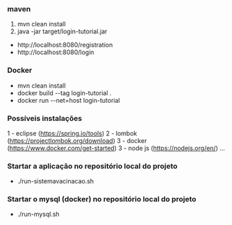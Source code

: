 ### maven

1. mvn clean install
2. java -jar target/login-tutorial.jar

- http://localhost:8080/registration
- http://localhost:8080/login

### Docker
- mvn clean install
- docker build --tag login-tutorial .
- docker run --net=host login-tutorial 

### Possíveis instalações
1 - eclipse (https://spring.io/tools)
2 - lombok (https://projectlombok.org/download)
3 - docker (https://www.docker.com/get-started)
3 - node js (https://nodejs.org/en/)
...

### Startar a aplicação no repositório local do projeto
- ./run-sistemavacinacao.sh

### Startar o mysql (docker) no repositório local do projeto
- ./run-mysql.sh
